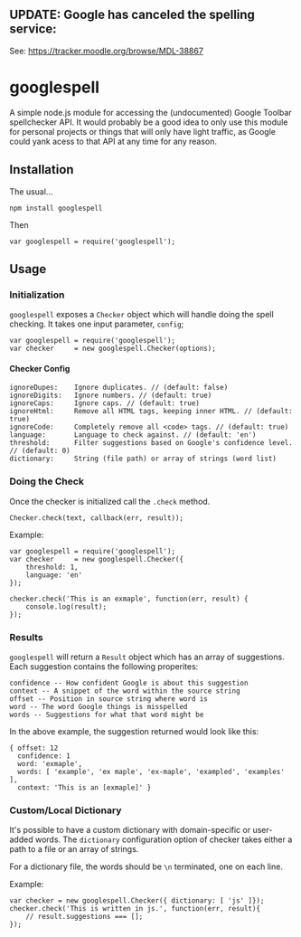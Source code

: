## UPDATE: Google has canceled the spelling service:

See:
https://tracker.moodle.org/browse/MDL-38867


googlespell
===========

A simple node.js module for accessing the (undocumented) Google Toolbar spellchecker API.  It would probably be a good idea to only use this module for personal projects or things that will only have light traffic, as Google could yank acess to that API at any time for any reason.

Installation
------------

The usual...

    npm install googlespell

Then

    var googlespell = require('googlespell');

Usage
-----

### Initialization

`googlespell` exposes a `Checker` object which will handle doing the spell checking.  It takes one input parameter, `config`;

    var googlespell = require('googlespell');
    var checker     = new googlespell.Checker(options);

#### Checker Config

    ignoreDupes:    Ignore duplicates. // (default: false)
    ignoreDigits:   Ignore numbers. // (default: true)
    ignoreCaps:     Ignore caps. // (default: true)
    ignoreHtml:     Remove all HTML tags, keeping inner HTML. // (default: true)
    ignoreCode:     Completely remove all <code> tags. // (default: true)
    language:       Language to check against. // (default: 'en')
    threshold:      Filter suggestions based on Google's confidence level. // (default: 0)
    dictionary:     String (file path) or array of strings (word list)

### Doing the Check

Once the checker is initialized call the `.check` method.

    Checker.check(text, callback(err, result));

Example:

    var googlespell = require('googlespell');
    var checker     = new googlespell.Checker({
        threshold: 1,
        language: 'en'
    });

    checker.check('This is an exmaple', function(err, result) {
        console.log(result);
    });

### Results
`googlespell` will return a `Result` object which has an array of suggestions.  Each suggestion contains the following properites:

    confidence -- How confident Google is about this suggestion
    context -- A snippet of the word within the source string
    offset -- Position in source string where word is
    word -- The word Google things is misspelled
    words -- Suggestions for what that word might be

In the above example, the suggestion returned would look like this:

    { offset: 12
      confidence: 1
      word: 'exmaple',
      words: [ 'example', 'ex maple', 'ex-maple', 'exampled', 'examples' ],
      context: 'This is an [exmaple]' }

### Custom/Local Dictionary

It's possible to have a custom dictionary with domain-specific or user-added words.  The `dictionary` configuration option of checker takes either a path to a file or an array of strings.

For a dictionary file, the words should be `\n` terminated, one on each line.

Example:

    var checker = new googlespell.Checker({ dictionary: [ 'js' ]});
    checker.check('This is written in js.', function(err, result){
        // result.suggestions === [];
    });

